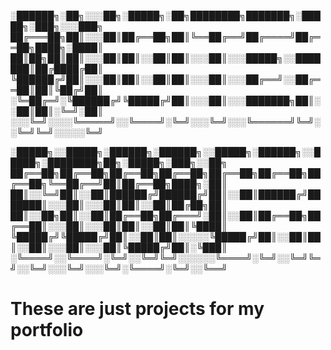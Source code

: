 ░██████╗░██╗░░░██╗░█████╗░██╗████████╗███████╗░█████╗░███╗░░░███╗
██╔═══██╗██║░░░██║██╔══██╗██║╚══██╔══╝██╔════╝██╔══██╗████╗░████║
██║██╗██║██║░░░██║██║░░██║██║░░░██║░░░█████╗░░███████║██╔████╔██║
╚██████╔╝██║░░░██║██║░░██║██║░░░██║░░░██╔══╝░░██╔══██║██║╚██╔╝██║
░╚═██╔═╝░╚██████╔╝╚█████╔╝██║░░░██║░░░███████╗██║░░██║██║░╚═╝░██║
░░░╚═╝░░░░╚═════╝░░╚════╝░╚═╝░░░╚═╝░░░╚══════╝╚═╝░░╚═╝╚═╝░░░░░╚═╝

░█████╗░░█████╗░██████╗░██████╗░░█████╗░██████╗░░█████╗░████████╗██╗░█████╗░███╗░░██╗
██╔══██╗██╔══██╗██╔══██╗██╔══██╗██╔══██╗██╔══██╗██╔══██╗╚══██╔══╝██║██╔══██╗████╗░██║
██║░░╚═╝██║░░██║██████╔╝██████╔╝██║░░██║██████╔╝███████║░░░██║░░░██║██║░░██║██╔██╗██║
██║░░██╗██║░░██║██╔══██╗██╔═══╝░██║░░██║██╔══██╗██╔══██║░░░██║░░░██║██║░░██║██║╚████║
╚█████╔╝╚█████╔╝██║░░██║██║░░░░░╚█████╔╝██║░░██║██║░░██║░░░██║░░░██║╚█████╔╝██║░╚███║
░╚════╝░░╚════╝░╚═╝░░╚═╝╚═╝░░░░░░╚════╝░╚═╝░░╚═╝╚═╝░░╚═╝░░░╚═╝░░░╚═╝░╚════╝░╚═╝░░╚══╝

# These are just projects for my portfolio 
